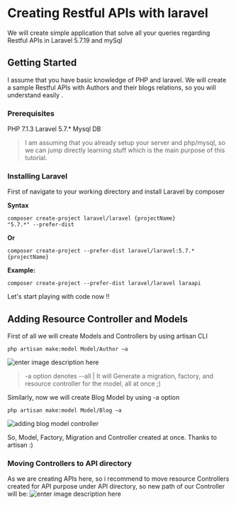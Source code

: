 # Creating Restful APIs with laravel

  We will create simple application that solve all your queries regarding Restful APIs in Laravel 5.7.19 and mySql

## Getting Started

I assume that you have basic knowledge of PHP and laravel. We will create a sample Restful APIs with Authors and their blogs relations, so you will understand easily . 

### Prerequisites
PHP 7.1.3
Laravel 5.7.*
Mysql DB  

 

> I am assuming that you already setup your server and php/mysql, so we can jump directly learning stuff which is the main purpose of this tutorial.

### Installing Laravel

First of navigate to your working directory and install Laravel by composer

**Syntax**
```
composer create-project laravel/laravel {projectName}
"5.7.*" --prefer-dist
```
**Or**
```
composer create-project --prefer-dist laravel/laravel:5.7.* {projectName}
```
**Example:**
```
composer create-project --prefer-dist laravel/laravel laraapi
```

Let's start playing with code now !!

## Adding Resource Controller and Models 
First of all we will create Models and Controllers by using artisan CLI
```
php artisan make:model Model/Author –a
```
![enter image description here](https://lh3.googleusercontent.com/gNBjm_b2PhgIsew9PPAMffO989zrvnQvfiOx6wFdX-w0xrP0InRcVcrMpoKpc6ZQcjyF1mJu2ZY "Adding Author Model")

> -a option denotes --all | It will Generate a migration, factory, and resource controller for the model, all at once ;)

Similarly, now we will create Blog Model by using -a option
```
php artisan make:model Model/Blog –a
```
![adding blog model controller](https://lh3.googleusercontent.com/TxNUxLcs8feQRcGOO9-nW3mON7ICs2CCU85lwHnQlYl8ZOR9EBA7A-tWDTx32jK_baaWjL0DtuQ "adding blog")

So, Model, Factory, Migration and Controller created at once. Thanks to artisan :)


### Moving Controllers to API directory
As we are creating APIs here, so i recommend to move resource Controllers created for API purpose under API directory, so new path of our Controller will be:
![enter image description here](https://lh3.googleusercontent.com/PWLl6xpIQ7fjY62Hs4OQygeTLPxLs3lxf7wKnhAupWnvAgah_Up83iKVe5p9ZV-LJeHRarhV0zI "Controller Structure")
